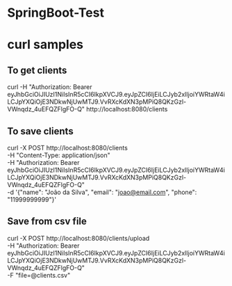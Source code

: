 # SpringBoot-Test

# curl samples

## To get clients
curl -H "Authorization: Bearer eyJhbGciOiJIUzI1NiIsInR5cCI6IkpXVCJ9.eyJpZCI6IjEiLCJyb2xlIjoiYWRtaW4iLCJpYXQiOjE3NDkwNjUwMTJ9.VvRXcKdXN3pMPiQ8QKzGzl-VWnqdz_4uEFQZFlgFO-Q" http://localhost:8080/clients

## To save clients
curl -X POST http://localhost:8080/clients \
  -H "Content-Type: application/json" \
  -H "Authorization: Bearer eyJhbGciOiJIUzI1NiIsInR5cCI6IkpXVCJ9.eyJpZCI6IjEiLCJyb2xlIjoiYWRtaW4iLCJpYXQiOjE3NDkwNjUwMTJ9.VvRXcKdXN3pMPiQ8QKzGzl-VWnqdz_4uEFQZFlgFO-Q" \
  -d '{"name": "João da Silva", "email": "joao@email.com", "phone": "11999999999"}'

## Save from csv file
curl -X POST http://localhost:8080/clients/upload \
  -H "Authorization: Bearer eyJhbGciOiJIUzI1NiIsInR5cCI6IkpXVCJ9.eyJpZCI6IjEiLCJyb2xlIjoiYWRtaW4iLCJpYXQiOjE3NDkwNjUwMTJ9.VvRXcKdXN3pMPiQ8QKzGzl-VWnqdz_4uEFQZFlgFO-Q" \
  -F "file=@clients.csv"

